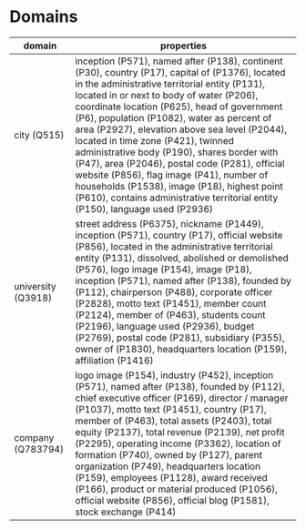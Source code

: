 # Domains 

| domain             | properties                                                   |
| ------------------ | ------------------------------------------------------------ |
| city (Q515)        | inception (P571), named after (P138), continent (P30), country (P17), capital of (P1376), located in the administrative territorial entity (P131), located in or next to body of water (P206), coordinate location (P625), head of government (P6), population (P1082), water as percent of area (P2927), elevation above sea level (P2044), located in time zone (P421), twinned administrative body (P190), shares border with (P47), area (P2046), postal code (P281), official website (P856), flag image (P41), number of households (P1538), image (P18), highest point (P610), contains administrative territorial entity (P150), language used (P2936) |
| university (Q3918) | street address (P6375), nickname (P1449), inception (P571), country (P17), official website (P856), located in the administrative territorial entity (P131), dissolved, abolished or demolished (P576), logo image (P154), image (P18), inception (P571), named after (P138), founded by (P112), chairperson (P488), corporate officer (P2828), motto text (P1451), member count (P2124), member of (P463), students count (P2196), language used (P2936), budget (P2769), postal code (P281), subsidiary (P355), owner of (P1830), headquarters location (P159), affiliation (P1416) |
| company (Q783794)  | logo image (P154), industry (P452), inception (P571), named after (P138), founded by (P112), chief executive officer (P169), director / manager (P1037), motto text (P1451), country (P17), member of (P463), total assets (P2403), total equity (P2137), total revenue (P2139), net profit (P2295), operating income (P3362), location of formation (P740), owned by (P127), parent organization (P749), headquarters location (P159), employees (P1128), award received (P166), product or material produced (P1056), official website (P856), official blog (P1581), stock exchange (P414) |
